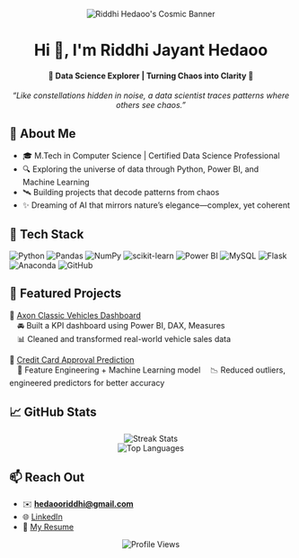 <p align="center">
  <img src="https://github.com/user-attachments/assets/6886bdad-1982-487f-a595-d0d468f4a5e1" alt="Riddhi Hedaoo's Cosmic Banner">
</p>

<h1 align="center">Hi 👋, I'm Riddhi Jayant Hedaoo</h1>
<h4 align="center">🚀 Data Science Explorer | Turning Chaos into Clarity 🌌</h4>

<p align="center">
  <em>
    “Like constellations hidden in noise, a data scientist traces patterns where others see chaos.”
  </em>
</p>


## 🌠 About Me

- 🎓 M.Tech in Computer Science | Certified Data Science Professional
- 🔍 Exploring the universe of data through Python, Power BI, and Machine Learning
- 🛰️ Building projects that decode patterns from chaos
- ✨ Dreaming of AI that mirrors nature’s elegance—complex, yet coherent


## 🧰 Tech Stack

![Python](https://img.shields.io/badge/python-3670A0?style=plastic&logo=python&logoColor=ffdd54)
![Pandas](https://img.shields.io/badge/pandas-%23150458.svg?style=plastic&logo=pandas&logoColor=white)
![NumPy](https://img.shields.io/badge/numpy-%23013243.svg?style=plastic&logo=numpy&logoColor=white)
![scikit-learn](https://img.shields.io/badge/scikit--learn-%23F7931E.svg?style=plastic&logo=scikit-learn&logoColor=white)
![Power BI](https://img.shields.io/badge/PowerBI-F2C811?style=plastic&logo=Power%20BI&logoColor=black)
![MySQL](https://img.shields.io/badge/mysql-4479A1.svg?style=plastic&logo=mysql&logoColor=white)
![Flask](https://img.shields.io/badge/flask-%23000.svg?style=plastic&logo=flask&logoColor=white)
![Anaconda](https://img.shields.io/badge/Anaconda-%2344A833.svg?style=plastic&logo=anaconda&logoColor=white)
![GitHub](https://img.shields.io/badge/github-%23121011.svg?style=plastic&logo=github&logoColor=white)


## 📂 Featured Projects

🔹 [Axon Classic Vehicles Dashboard](https://github.com/ridhed/Axon-Sales-Dashboard-)  
&emsp;🚘 Built a KPI dashboard using Power BI, DAX, Measures  
&emsp;📊 Cleaned and transformed real-world vehicle sales data

🔹 [Credit Card Approval Prediction](https://github.com/ridhed/Credit-Card-Approval-Prediction)  
&emsp;🧠 Feature Engineering + Machine Learning model
&emsp;📉 Reduced outliers, engineered predictors for better accuracy


## 📈 GitHub Stats

<p align="center">
  <img src="https://nirzak-streak-stats.vercel.app/?user=ridhed&theme=dark&hide_border=false" alt="Streak Stats" />
  <br/>
  <img src="https://github-readme-stats.vercel.app/api/top-langs/?username=ridhed&theme=dark&hide_border=false&layout=compact" alt="Top Languages" />
</p>


## 📫 Reach Out

- ✉️ **hedaooriddhi@gmail.com**
- 🌐 [LinkedIn](https://www.linkedin.com/in/riddhi-hedaoo-490a64221/)
- 📄 [My Resume](https://drive.google.com/file/d/1j6GMvl9lKCsojc_H7yxFLBO2ljCP5dH2/view?usp=sharing)

<p align="center">
  <img src="https://komarev.com/ghpvc/?username=ridhed&label=Profile%20views&color=0e75b6&style=flat" alt="Profile Views" />
</p>


